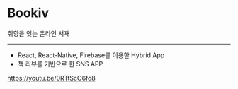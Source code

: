 # Bookiv

취향을 잇는 온라인 서재

---------------------------
+ React, React-Native, Firebase를 이용한 Hybrid App
 + 책 리뷰를 기반으로 한 SNS APP
 
 https://youtu.be/0RTtScO6fo8

